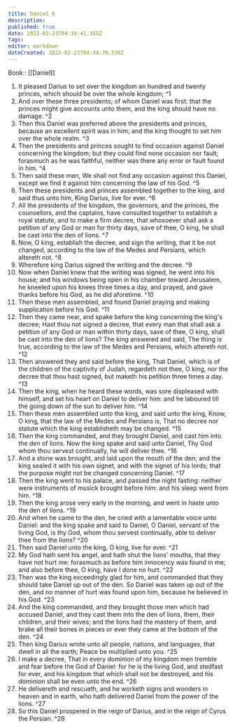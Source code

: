 ```yaml
---
title: Daniel_6
description: 
published: true
date: 2022-02-23T04:34:41.355Z
tags: 
editor: markdown
dateCreated: 2022-02-23T04:34:39.530Z
---
```


 Book:: [[Daniel]]
 1. It pleased Darius to set over the kingdom an hundred and twenty princes, which should be over the whole kingdom; ^1
 2. And over these three presidents; of whom Daniel was first: that the princes might give accounts unto them, and the king should have no damage. ^2
 3. Then this Daniel was preferred above the presidents and princes, because an excellent spirit was in him; and the king thought to set him over the whole realm. ^3
 4. Then the presidents and princes sought to find occasion against Daniel concerning the kingdom; but they could find none occasion nor fault; forasmuch as he was faithful, neither was there any error or fault found in him. ^4
 5. Then said these men, We shall not find any occasion against this Daniel, except we find it against him concerning the law of his God. ^5
 6. Then these presidents and princes assembled together to the king, and said thus unto him, King Darius, live for ever. ^6
 7. All the presidents of the kingdom, the governors, and the princes, the counsellors, and the captains, have consulted together to establish a royal statute, and to make a firm decree, that whosoever shall ask a petition of any God or man for thirty days, save of thee, O king, he shall be cast into the den of lions. ^7
 8. Now, O king, establish the decree, and sign the writing, that it be not changed, according to the law of the Medes and Persians, which altereth not. ^8
 9. Wherefore king Darius signed the writing and the decree. ^9
 10. Now when Daniel knew that the writing was signed, he went into his house; and his windows being open in his chamber toward Jerusalem, he kneeled upon his knees three times a day, and prayed, and gave thanks before his God, as he did aforetime. ^10
 11. Then these men assembled, and found Daniel praying and making supplication before his God. ^11
 12. Then they came near, and spake before the king concerning the king's decree; Hast thou not signed a decree, that every man that shall ask a petition of any God or man within thirty days, save of thee, O king, shall be cast into the den of lions? The king answered and said, The thing is true, according to the law of the Medes and Persians, which altereth not. ^12
 13. Then answered they and said before the king, That Daniel, which is of the children of the captivity of Judah, regardeth not thee, O king, nor the decree that thou hast signed, but maketh his petition three times a day. ^13
 14. Then the king, when he heard these words, was sore displeased with himself, and set his heart on Daniel to deliver him: and he laboured till the going down of the sun to deliver him. ^14
 15. Then these men assembled unto the king, and said unto the king, Know, O king, that the law of the Medes and Persians is, That no decree nor statute which the king establisheth may be changed. ^15
 16. Then the king commanded, and they brought Daniel, and cast him into the den of lions. Now the king spake and said unto Daniel, Thy God whom thou servest continually, he will deliver thee. ^16
 17. And a stone was brought, and laid upon the mouth of the den; and the king sealed it with his own signet, and with the signet of his lords; that the purpose might not be changed concerning Daniel. ^17
 18. Then the king went to his palace, and passed the night fasting: neither were instruments of musick brought before him: and his sleep went from him. ^18
 19. Then the king arose very early in the morning, and went in haste unto the den of lions. ^19
 20. And when he came to the den, he cried with a lamentable voice unto Daniel: and the king spake and said to Daniel, O Daniel, servant of the living God, is thy God, whom thou servest continually, able to deliver thee from the lions? ^20
 21. Then said Daniel unto the king, O king, live for ever. ^21
 22. My God hath sent his angel, and hath shut the lions' mouths, that they have not hurt me: forasmuch as before him innocency was found in me; and also before thee, O king, have I done no hurt. ^22
 23. Then was the king exceedingly glad for him, and commanded that they should take Daniel up out of the den. So Daniel was taken up out of the den, and no manner of hurt was found upon him, because he believed in his God. ^23
 24. And the king commanded, and they brought those men which had accused Daniel, and they cast them into the den of lions, them, their children, and their wives; and the lions had the mastery of them, and brake all their bones in pieces or ever they came at the bottom of the den. ^24
 25. Then king Darius wrote unto all people, nations, and languages, that dwell in all the earth; Peace be multiplied unto you. ^25
 26. I make a decree, That in every dominion of my kingdom men tremble and fear before the God of Daniel: for he is the living God, and stedfast for ever, and his kingdom that which shall not be destroyed, and his dominion shall be even unto the end. ^26
 27. He delivereth and rescueth, and he worketh signs and wonders in heaven and in earth, who hath delivered Daniel from the power of the lions. ^27
 28. So this Daniel prospered in the reign of Darius, and in the reign of Cyrus the Persian. ^28
